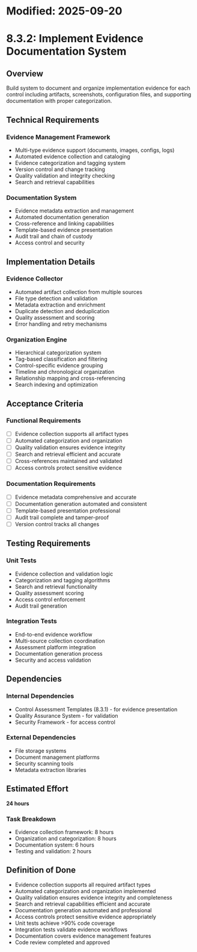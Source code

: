 # Modified: 2025-09-20

# 8.3.2: Implement Evidence Documentation System

## Overview
Build system to document and organize implementation evidence for each control including artifacts, screenshots, configuration files, and supporting documentation with proper categorization.

## Technical Requirements

### Evidence Management Framework
- Multi-type evidence support (documents, images, configs, logs)
- Automated evidence collection and cataloging
- Evidence categorization and tagging system
- Version control and change tracking
- Quality validation and integrity checking
- Search and retrieval capabilities

### Documentation System
- Evidence metadata extraction and management
- Automated documentation generation
- Cross-reference and linking capabilities
- Template-based evidence presentation
- Audit trail and chain of custody
- Access control and security

## Implementation Details

### Evidence Collector
- Automated artifact collection from multiple sources
- File type detection and validation
- Metadata extraction and enrichment
- Duplicate detection and deduplication
- Quality assessment and scoring
- Error handling and retry mechanisms

### Organization Engine
- Hierarchical categorization system
- Tag-based classification and filtering
- Control-specific evidence grouping
- Timeline and chronological organization
- Relationship mapping and cross-referencing
- Search indexing and optimization

## Acceptance Criteria

### Functional Requirements
- [ ] Evidence collection supports all artifact types
- [ ] Automated categorization and organization
- [ ] Quality validation ensures evidence integrity
- [ ] Search and retrieval efficient and accurate
- [ ] Cross-references maintained and validated
- [ ] Access controls protect sensitive evidence

### Documentation Requirements
- [ ] Evidence metadata comprehensive and accurate
- [ ] Documentation generation automated and consistent
- [ ] Template-based presentation professional
- [ ] Audit trail complete and tamper-proof
- [ ] Version control tracks all changes

## Testing Requirements

### Unit Tests
- Evidence collection and validation logic
- Categorization and tagging algorithms
- Search and retrieval functionality
- Quality assessment scoring
- Access control enforcement
- Audit trail generation

### Integration Tests
- End-to-end evidence workflow
- Multi-source collection coordination
- Assessment platform integration
- Documentation generation process
- Security and access validation

## Dependencies

### Internal Dependencies
- Control Assessment Templates (8.3.1) - for evidence presentation
- Quality Assurance System - for validation
- Security Framework - for access control

### External Dependencies
- File storage systems
- Document management platforms
- Security scanning tools
- Metadata extraction libraries

## Estimated Effort
**24 hours**

### Task Breakdown
- Evidence collection framework: 8 hours
- Organization and categorization: 8 hours
- Documentation system: 6 hours
- Testing and validation: 2 hours

## Definition of Done
- Evidence collection supports all required artifact types
- Automated categorization and organization implemented
- Quality validation ensures evidence integrity and completeness
- Search and retrieval capabilities efficient and accurate
- Documentation generation automated and professional
- Access controls protect sensitive evidence appropriately
- Unit tests achieve >90% code coverage
- Integration tests validate evidence workflows
- Documentation covers evidence management features
- Code review completed and approved
